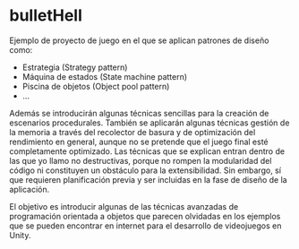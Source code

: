 # bulletHell
Ejemplo de proyecto de juego en el que se aplican patrones de diseño como:
* Estrategia (Strategy pattern)
* Máquina de estados (State machine pattern)
* Piscina de objetos (Object pool pattern)
* ...

Además se introducirán algunas técnicas sencillas para la creación de escenarios procedurales.
También se aplicarán algunas técnicas gestión de la memoria a través del recolector de basura y de optimización del rendimiento en general, aunque no se pretende que el juego final esté completamente optimizado. Las técnicas que se explican entran dentro de las que yo llamo no destructivas, porque no rompen la modularidad del código ni constituyen un obstáculo para la extensibilidad. Sin embargo, sí que requieren planificación previa y ser incluidas en la fase de diseño de la aplicación.

El objetivo es introducir algunas de las técnicas avanzadas de programación orientada a objetos que parecen olvidadas en los ejemplos que se pueden encontrar en internet para el desarrollo de videojuegos en Unity.
